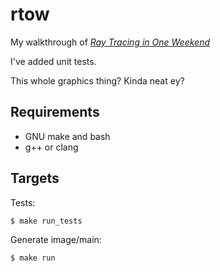 # rtow

My walkthrough of [_Ray Tracing in One Weekend_](https://raytracing.github.io/books/RayTracingInOneWeekend.html)

I've added unit tests.

This whole graphics thing? Kinda neat ey?

## Requirements

- GNU make and bash
- g++ or clang

## Targets

Tests:
```bash
$ make run_tests
```

Generate image/main:
```bash
$ make run
```

